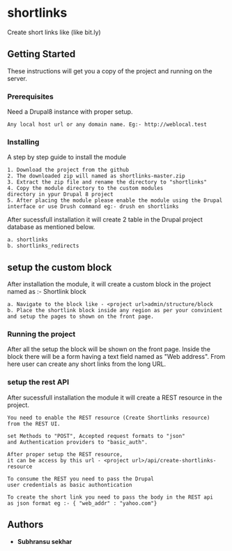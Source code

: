 # shortlinks

Create short links like (like bit.ly)

## Getting Started

These instructions will get you a copy of the 
project and running on the server.

### Prerequisites

Need a Drupal8 instance with proper setup.

```
Any local host url or any domain name. Eg:- http://weblocal.test
```

### Installing

A step by step guide to install the module

```
1. Download the project from the github
2. The downloaded zip will named as shortlinks-master.zip
3. Extract the zip file and rename the directory to "shortlinks"
4. Copy the module directory to the custom modules
directory in ypur Drupal 8 project
5. After placing the module please enable the module using the Drupal 
interface or use Drush command eg:- drush en shortlinks

```

After sucessfull installation it will create 2 table in the 
Drupal project database as mentioned below. 

```
a. shortlinks
b. shortlinks_redirects
```

## setup the custom block

After installation the module, it will create a custom block
in the project named as :- Shortlink block

```
a. Navigate to the block like - <project url>admin/structure/block
b. Place the shortlink block inside any region as per your convinient
and setup the pages to shown on the front page.

```

### Running the project

After all the setup the block will be shown on the front page.
Inside the block there will be a form 
having a text field named as "Web address".
From here user can create any short links from the long URL.

### setup the rest API

After sucessfull installation the module it will create 
a REST resource in the project.

```
You need to enable the REST resource (Create Shortlinks resource)
from the REST UI.

set Methods to "POST", Accepted request formats to "json"
and Authentication providers to "basic_auth".

After proper setup the REST resource, 
it can be access by this url - <project url>/api/create-shortlinks-resource

To consume the REST you need to pass the Drupal 
user credentials as basic authontication

To create the short link you need to pass the body in the REST api
as json format eg :- { "web_addr" : "yahoo.com"}

```

## Authors

* **Subhransu sekhar**

